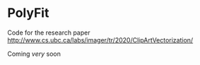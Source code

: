 # PolyFit
Code for the research paper http://www.cs.ubc.ca/labs/imager/tr/2020/ClipArtVectorization/

Coming *very* soon
